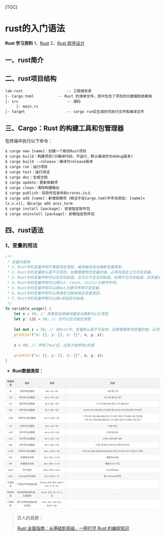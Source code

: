[TOC]

# rust的入门语法



**Rust 学习资料**
1、[Rust](https://rust.p2hp.com/)
2、[Rust 程序设计](https://www.rust-lang.org/zh-CN/)



## 一、rust简介




## 二、rust项目结构

```shell
lab-rust					-- 工程根目录
|- Cargo.toml			-- Rust 的清单文件。其中包含了项目的元数据和依赖库
|- src						-- 源码
	 |- main.rs
|- target					-- cargo run后生成的可执行文件和编译文件
```



## 三、**Cargo：Rust 的构建工具和包管理器**

在终端中执行以下命令：

```shell
$ cargo new [name]：创建一个新的Rust项目
$ cargo build：构建项目(只编译代码，不运行，默认编译的为debug版本)
$ cargo build --release：编译为release版本
$ cargo run：运行项目
$ cargo test：运行测试
$ cargo doc：生成文档
$ cargo update：更新依赖项
$ cargo clean：清除构建输出
$ cargo publish：将软件包发布到crates.io上
$ cargo add [name]：新增依赖项（相当于在Cargo.toml中手动添加: [name]=[x.x.x]), 如cargo add ansi_term
$ cargo install [package]: 安装指定软件包
$ cargo uninstall [package]: 卸载指定软件包
```



## 四、rust语法

### 1、变量的用法

```rust
/**
 * 变量的使用
 * 1、Rust中的变量声明不需要指定类型，编译器会自动推断变量类型。
 * 2、Rust中的变量默认是不可变的，如果需要修改变量的值，必须将其定义为可变变量。
 * 3、Rust中的变量声明可以包含初始值，也可以不包含初始值，如果不包含初始值，则变量会被默认初始化为0、false或空值。
 * 4、Rust中的变量声明可以用let、const、static关键字声明。
 * 5、Rust中的变量声明可以用mut关键字声明可变变量。
 * 6、Rust中的变量声明可以用类型注解来指定变量类型。
 * 7、Rust中的变量声明可以用=来指定初始值。
 */
fn variable_usage() {
    let x = 10; // 其类型会被编译器自动推断为i32类型
    let y: i32 = 20; // 也可以显式指定类型

    let mut z = 30; // 在Rust中，变量默认是不可变的，如果需要修改变量的值，必须将其定义为可变变量
    println!("x: {}, y: {}, z: {}", x, y, z);

    z = 40; // 声明了mut后，这里才能修改z的值

    println!("x: {}, y: {}, z: {}", x, y, z);
}
```

- **Rust数据类型：**

![Rust数据类型](./images/Rust数据类型.png)





> 巨人的肩膀：
>
> [Rust 全面指南：从基础到高级，一网打尽 Rust 的编程知识](https://blog.csdn.net/qq_36678837/article/details/131371856)